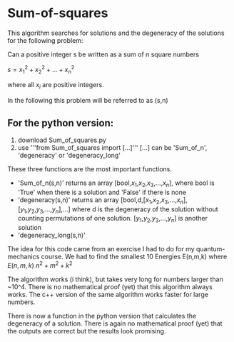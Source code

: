 # Sum-of-squares
This algorithm searches for solutions and the degeneracy of the solutions for the following problem:

Can a positive integer s be written as a sum of n square numbers

$s = x_1^2 + x_2^2 + ... + x_n^2$

where all $x_i$ are positive integers.

In the following this problem will be referred to as (s,n)

## For the python version:
1. download Sum_of_squares.py
1. use '''from Sum_of_squares import [...]'''
[...] can be 'Sum_of_n', 'degeneracy' or 'degeneracy_long'

These three functions are the most important functions. 
- 'Sum_of_n(s,n)' returns an array [bool,$x_1$,$x_2$,$x_3$,...,$x_n$], where bool is 'True' when there is a solution and 'False' if there is none
- 'degeneracy(s,n)' returns an array [bool,d,[$x_1$,$x_2$,$x_3$,...,$x_n$],[$y_1$,$y_2$,$y_3$,...,$y_n$],...] where d is the degeneracy of the solution without counting permutations of one solution. [$y_1$,$y_2$,$y_3$,...,$y_n$] is another solution
- 'degeneracy_long(s,n)'

The idea for this code came from an exercise I had to do for my quantum-mechanics course.
We had to find the smallest 10 Energies E(n,m,k) where $E(n,m,k) ~ n^2 + m^2 + k^2$

The algorithm works (i think), but takes very long for numbers larger than ~10^4.
There is no mathematical proof (yet) that this algorithm always works.
The c++ version of the same algorithm works faster for large numbers.

There is now a function in the python version that calculates the degeneracy of a solution.
There is again no mathematical proof (yet) that the outputs are correct but the results look promising.
